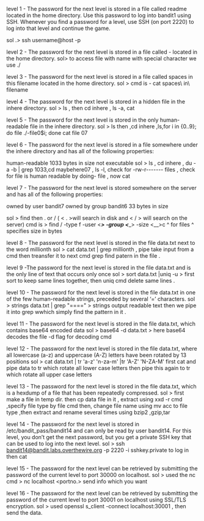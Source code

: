 level 1 - The password for the next level is stored in a file called readme located in the home directory. Use this password to log into bandit1 using SSH. Whenever you find a password for a level, use SSH (on port 2220) to log into that level and continue the game.

 sol .> ssh username@host -p <port no.>

level 2 - 
The password for the next level is stored in a file called - located in the home directory.
sol> to access file with name with special character we use ./<special char>

level 3 - The password for the next level is stored in a file called spaces in this filename located in the home directory.
sol > cmd is  - cat spaces\ in\ filename

level 4 - The password for the next level is stored in a hidden file in the inhere directory.
sol > ls , then cd inhere , ls -a, cat <thehiddenfile>

level 5 - The password for the next level is stored in the only human-readable file in the inhere directory. 
sol > ls then ,cd inhere ,ls,for  i  in {0..9}; do file ./-file0$i; done
cat file 07

level 6 - The password for the next level is stored in a file somewhere under the inhere directory and has all of the following properties:

human-readable
1033 bytes in size
not executable
 sol > ls , cd inhere , du -a -b | grep 1033,cd maybehere07 ,  ls -l, check for -rw-r-------  files ,
check for file  is human readable by doing- file <file name>, now cat <filename>

level 7 - The password for the next level is stored somewhere on the server and has all of the following properties:

owned by user bandit7
owned by group bandit6
33 bytes in size

sol > find then . or / ( < . >will search in disk and < / > will search on the server)
cmd is > find / -type f -user <___> -group <____>  -size <__>c
                      ^ for files                            ^ specifies size in bytes


level 8 - The password for the next level is stored in the file data.txt next to the word millionth
sol > cat data.txt | grep millionth   , pipe take input from a cmd then treansfer it to next cmd
grep find patern in the file .

level 9 -The password for the next level is stored in the file data.txt and is the only line of text that occurs only once
sol > sort data.txt |uniq -u   > first sort to keep same lines together, then uniq cmd delete
same lines .


level 10 - The password for the next level is stored in the file data.txt in one of the few human-readable strings, preceded by several ‘=’ characters.
sol > strings data.txt | grep "===="  > strings output readable text then we pipe it 
into grep wwhich simply find the pattern in it .

level 11 - The password for the next level is stored in the file data.txt, which contains base64 encoded data
sol > base64 -d data.txt   > here base64 decodes the file -d flag for decoding cmd

level 12 - The password for the next level is stored in the file data.txt, where all lowercase (a-z) and uppercase (A-Z) letters have been rotated by 13 positions
sol > cat data.txt | tr 'a-z' 'n-za-m' |tr 'A-Z' 'N-ZA-M'   first cat and pipe data to tr which rotate all 
lower case letters then pipe this again to tr which rotate all upper case letters

level 13 - The password for the next level is stored in the file data.txt, which is a hexdump of a file that has been repeatedly compressed.
 sol > first make a file in temp dir. then cp data file in it , extract using xxd -r cmd ,specify file type by file <filename> cmd then,
 change file name using mv acc to file type ,then extract and rename several times using bzip2 ,gzip,tar

level 14 - The password for the next level is stored in /etc/bandit_pass/bandit14 and can only be read by user bandit14. For this level, you don’t get the next password,
but you get a private SSH key that can be used to log into the next level.
sol > ssh bandit14@bandit.labs.overthewire.org -p 2220 -i sshkey.private to log in
 then cat

level 15 - The password for the next level can be retrieved by submitting the password of the current level to port 30000 on localhost.
sol > used the nc cmd >  nc localhost <portno.> send info which you want

level 16 - The password for the next level can be retrieved by submitting the password of the current level to port 30001 on localhost using SSL/TLS encryption.
sol > used  openssl s_client -connect localhost:30001  , then send the data.
